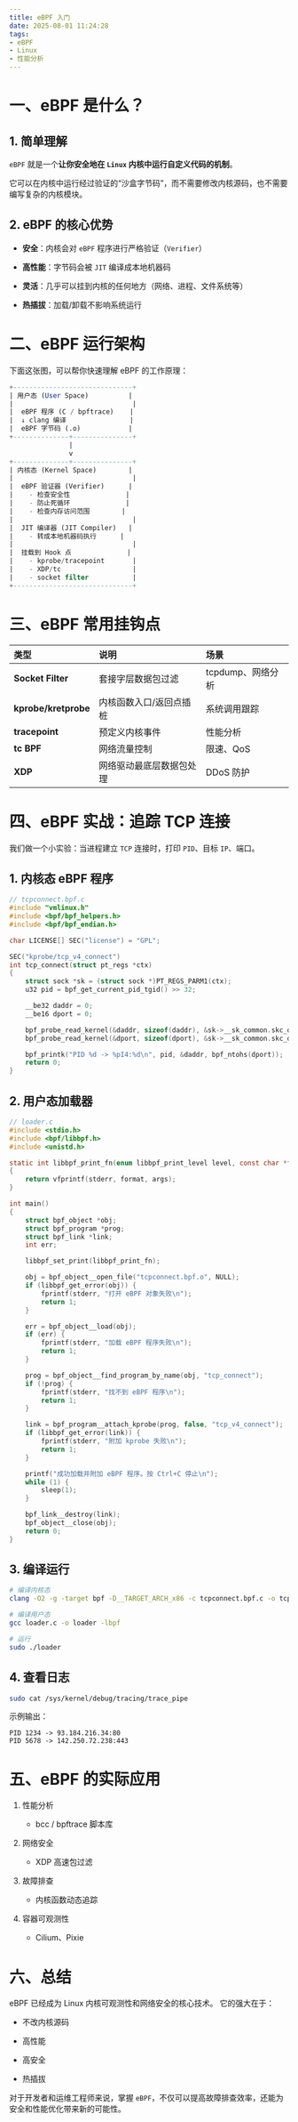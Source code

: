 ```yaml
---
title: eBPF 入门
date: 2025-08-01 11:24:28
tags:
- eBPF
- Linux
- 性能分析
---
```


# 一、eBPF 是什么？
## 1. 简单理解
`eBPF` 就是一个**让你安全地在 `Linux` 内核中运行自定义代码的机制**。

它可以在内核中运行经过验证的“沙盒字节码”，而不需要修改内核源码，也不需要编写复杂的内核模块。

## 2. eBPF 的核心优势
- **安全**：内核会对 `eBPF` 程序进行严格验证（`Verifier`）

- **高性能**：字节码会被 `JIT` 编译成本地机器码

- **灵活**：几乎可以挂到内核的任何地方（网络、进程、文件系统等）

- **热插拔**：加载/卸载不影响系统运行

# 二、eBPF 运行架构

下面这张图，可以帮你快速理解 eBPF 的工作原理：
```sql
+------------------------------+
| 用户态 (User Space)          |
|                              |
|  eBPF 程序 (C / bpftrace)    |
|  ↓ clang 编译                |
|  eBPF 字节码 (.o)            |
+--------------+---------------+
               |
               v
+--------------+---------------+
| 内核态 (Kernel Space)        |
|                              |
|  eBPF 验证器 (Verifier)      |
|    - 检查安全性              |
|    - 防止死循环              |
|    - 检查内存访问范围        |
|                              |
|  JIT 编译器 (JIT Compiler)   |
|    - 转成本地机器码执行      |
|                              |
|  挂载到 Hook 点              |
|    - kprobe/tracepoint       |
|    - XDP/tc                  |
|    - socket filter           |
+------------------------------+
```

# 三、eBPF 常用挂钩点

|类型	|说明|	场景|
| :- | :- | :- |
|**Socket Filter**|	套接字层数据包过滤	|tcpdump、网络分析|
|**kprobe/kretprobe**|	内核函数入口/返回点插桩	|系统调用跟踪|
|**tracepoint**|	预定义内核事件	|性能分析|
|**tc BPF**|	网络流量控制	|限速、QoS|
|**XDP**	|网络驱动最底层数据包处理|	DDoS 防护|


# 四、eBPF 实战：追踪 TCP 连接

我们做一个小实验：当进程建立 `TCP` 连接时，打印 `PID`、目标 `IP`、端口。

## 1. 内核态 eBPF 程序
```c
// tcpconnect.bpf.c
#include "vmlinux.h"
#include <bpf/bpf_helpers.h>
#include <bpf/bpf_endian.h>

char LICENSE[] SEC("license") = "GPL";

SEC("kprobe/tcp_v4_connect")
int tcp_connect(struct pt_regs *ctx)
{
    struct sock *sk = (struct sock *)PT_REGS_PARM1(ctx);
    u32 pid = bpf_get_current_pid_tgid() >> 32;

    __be32 daddr = 0;
    __be16 dport = 0;

    bpf_probe_read_kernel(&daddr, sizeof(daddr), &sk->__sk_common.skc_daddr);
    bpf_probe_read_kernel(&dport, sizeof(dport), &sk->__sk_common.skc_dport);

    bpf_printk("PID %d -> %pI4:%d\n", pid, &daddr, bpf_ntohs(dport));
    return 0;
}
```

## 2. 用户态加载器
```c
// loader.c
#include <stdio.h>
#include <bpf/libbpf.h>
#include <unistd.h>

static int libbpf_print_fn(enum libbpf_print_level level, const char *format, va_list args)
{
    return vfprintf(stderr, format, args);
}

int main()
{
    struct bpf_object *obj;
    struct bpf_program *prog;
    struct bpf_link *link;
    int err;

    libbpf_set_print(libbpf_print_fn);

    obj = bpf_object__open_file("tcpconnect.bpf.o", NULL);
    if (libbpf_get_error(obj)) {
        fprintf(stderr, "打开 eBPF 对象失败\n");
        return 1;
    }

    err = bpf_object__load(obj);
    if (err) {
        fprintf(stderr, "加载 eBPF 程序失败\n");
        return 1;
    }

    prog = bpf_object__find_program_by_name(obj, "tcp_connect");
    if (!prog) {
        fprintf(stderr, "找不到 eBPF 程序\n");
        return 1;
    }

    link = bpf_program__attach_kprobe(prog, false, "tcp_v4_connect");
    if (libbpf_get_error(link)) {
        fprintf(stderr, "附加 kprobe 失败\n");
        return 1;
    }

    printf("成功加载并附加 eBPF 程序。按 Ctrl+C 停止\n");
    while (1) {
        sleep(1);
    }

    bpf_link__destroy(link);
    bpf_object__close(obj);
    return 0;
}
```
## 3. 编译运行

```bash
# 编译内核态
clang -O2 -g -target bpf -D__TARGET_ARCH_x86 -c tcpconnect.bpf.c -o tcpconnect.bpf.o

# 编译用户态
gcc loader.c -o loader -lbpf

# 运行
sudo ./loader
```
## 4. 查看日志
```bash
sudo cat /sys/kernel/debug/tracing/trace_pipe
```

示例输出：

```
PID 1234 -> 93.184.216.34:80
PID 5678 -> 142.250.72.238:443
```

# 五、eBPF 的实际应用
1. 性能分析
    - bcc / bpftrace 脚本库

2. 网络安全

    - XDP 高速包过滤

3. 故障排查

    - 内核函数动态追踪

4. 容器可观测性

    - Cilium、Pixie

# 六、总结
eBPF 已经成为 Linux 内核可观测性和网络安全的核心技术。
它的强大在于：

- 不改内核源码

- 高性能

- 高安全

- 热插拔

对于开发者和运维工程师来说，掌握 `eBPF`，不仅可以提高故障排查效率，还能为安全和性能优化带来新的可能性。
